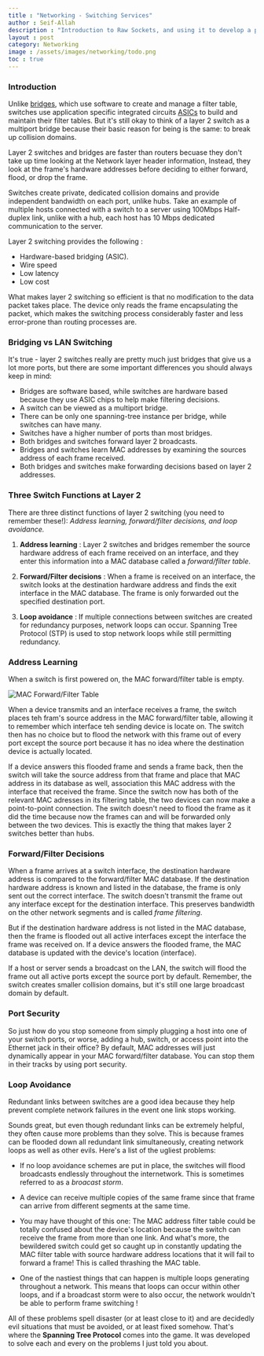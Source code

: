 ```yaml
---
title : "Networking - Switching Services"
author : Seif-Allah
description : "Introduction to Raw Sockets, and using it to develop a ping program in C."
layout : post
category: Networking
image : /assets/images/networking/todo.png
toc : true
---
```



### Introduction
Unlike [bridges](https://www.lifewire.com/how-network-bridges-work-816357), which use software to create and manage a filter table, switches use application specific integrated circuits [ASICs](https://en.wikipedia.org/wiki/Application-specific_integrated_circuit)
to build and maintain their filter tables. But it's still okay to think of a layer 2 switch as a multiport bridge because their basic reason for being is the same: to break up collision domains.

Layer 2 switches and bridges are faster than routers becuase they don't take up time looking at the Network layer header information, Instead, they look at the frame's hardware addresses before deciding to either forward, flood, or drop the frame.

Switches create private, dedicated collision domains and provide independent bandwidth on each port, unlike hubs.
Take an example of multiple hosts connected with a switch to a server using 100Mbps Half-duplex link, unlike with a hub, each host has 10 Mbps dedicated communication to the server.

Layer 2 switching provides the following :
* Hardware-based bridging (ASIC).
* Wire speed
* Low latency
* Low cost

What makes layer 2 switching so efficient is that no modification to the data packet takes place. The device only reads the frame encapsulating the packet, which makes the switching process considerably faster and less error-prone than routing processes are.


### Bridging vs LAN Switching


It's true - layer 2 switches really are pretty much just bridges that give us a lot more ports, but there are some important differences you should always keep in mind:
- Bridges are software based, while switches are hardware based because they use ASIC chips to help make filtering decisions.
- A switch can be viewed as a multiport bridge.
- There can be only one spanning-tree instance per bridge, while switches can have many.
- Switches have a higher number of ports than most bridges.
- Both bridges and switches forward layer 2 broadcasts.
- Bridges and switches learn MAC addresses by examining the sources address of each frame received.
- Both bridges and switches make forwarding decisions based on layer 2 addresses.

### Three Switch Functions at Layer 2

There are three distinct functions of layer 2 switching (you need to remember these!):
*Address learning, forward/filter decisions, and loop avoidance.*


1. **Address learning** : Layer 2 switches and bridges remember the source hardware address of each frame received on an interface, and they enter this information into a MAC database called a *forward/filter table*.

2. **Forward/Filter decisions** : When a frame is received on an interface, the switch looks at the destination hardware address and finds the exit interface in the MAC database. The frame is only forwarded out the specified destination port.

3. **Loop avoidance** : If multiple connections between switches are created for redundancy purposes, network loops can occur. Spanning Tree Protocol (STP) is used to stop network loops while still permitting redundancy.

### Address Learning
When a switch is first powered on, the MAC forward/filter table is empty.

![MAC Forward/Filter Table](/assets/images/networking/forwardtable.png)

When a device  transmits and an interface receives a frame, the switch places teh fram's source address in the MAC forward/filter table, allowing it to remember which interface teh sending device is locate on. The switch then has no choice but to flood the network with this frame out of every port except the source port because it has no idea where the destination device is actually located.

If a device answers this flooded frame and sends a frame back, then the switch will take the source address from that frame and place that MAC address in its database as well, association this MAC address with the interface that received the frame. Since the switch now has both of the relevant MAC adresses in its filtering table, the two devices can now make a point-to-point connection. The switch doesn't need to flood the frame as it did the time because now the frames can and will be forwarded only between the two devices. This is exactly the thing that makes layer 2 switches better than hubs.


### Forward/Filter Decisions

When a frame arrives at a switch interface, the destination hardware address is compared to the forward/filter MAC database. If the destination hardware address is known and listed in the database, the frame is only sent out the correct interface. The switch doesn't transmit the frame out any interface except for the destination interface. This preserves bandwidth on the other network segments and is called *frame filtering*.

But if the destination hardware address is not listed in the MAC database, then the frame is flooded out all active interfaces except the interface the frame was received on. If a device answers the flooded frame, the MAC database is updated with the device's location (interface).

If a host or server sends a broadcast on the LAN, the switch will flood the frame out all active ports except the source port by default. Remember, the switch creates smaller collision domains, but it's still one large broadcast domain by default.

### Port Security

So just how do you stop someone from simply plugging a host into one of your switch ports, or worse, adding a hub, switch, or access point into the Ethernet jack in their office? By default, MAC addresses will just dynamically appear in your MAC forward/filter database. You can stop them in their tracks by using port security.


### Loop Avoidance

Redundant links between switches are a good idea because they help prevent complete network failures in the event one link stops working.

Sounds great, but even though redundant links can be extremely helpful, they often cause more problems than they solve. This is because frames can be flooded down all redundant link simultaneously, creating network loops as well as other evils. Here's a list of the ugliest problems:

- If no loop avoidance schemes are put in place, the switches will flood broadcasts endlessly throughout the internetwork. This is sometimes referred to as a *broacast storm*.

- A device can receive multiple copies of the same frame since that frame can arrive from different segments at the same time.

- You may have thought of this one: The MAC address filter table could be totally confused about the device's location because the switch can receive the frame from more than one link. And what's more, the bewildered switch could get so caught up in constantly updating the MAC filter table with source hardware address locations that it will fail to forward a frame! This is called thrashing the MAC table.

- One of the nastiest things that can happen is multiple loops generating throughout a network. This means that loops can occur within other loops, and if a broadcast storm were to also occur, the network wouldn't be able to perform frame switching !

All of these problems spell disaster (or at least close to it) and are decidedly evil situations that must be avoided, or at least fixed somehow. That's where the **Spanning Tree Protocol** comes into the game. It was developed to solve each and every on the problems I just told you about.
